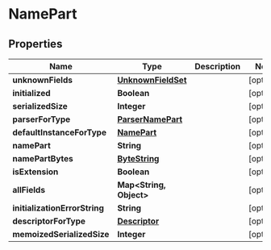 # NamePart

## Properties
Name | Type | Description | Notes
------------ | ------------- | ------------- | -------------
**unknownFields** | [**UnknownFieldSet**](UnknownFieldSet.md) |  |  [optional]
**initialized** | **Boolean** |  |  [optional]
**serializedSize** | **Integer** |  |  [optional]
**parserForType** | [**ParserNamePart**](ParserNamePart.md) |  |  [optional]
**defaultInstanceForType** | [**NamePart**](NamePart.md) |  |  [optional]
**namePart** | **String** |  |  [optional]
**namePartBytes** | [**ByteString**](ByteString.md) |  |  [optional]
**isExtension** | **Boolean** |  |  [optional]
**allFields** | **Map&lt;String, Object&gt;** |  |  [optional]
**initializationErrorString** | **String** |  |  [optional]
**descriptorForType** | [**Descriptor**](Descriptor.md) |  |  [optional]
**memoizedSerializedSize** | **Integer** |  |  [optional]
